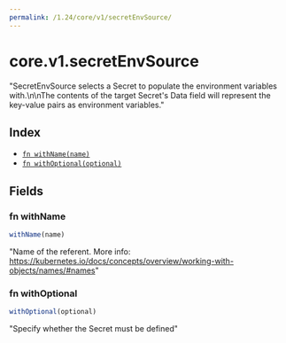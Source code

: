 ```yaml
---
permalink: /1.24/core/v1/secretEnvSource/
---
```


# core.v1.secretEnvSource

"SecretEnvSource selects a Secret to populate the environment variables with.\n\nThe contents of the target Secret's Data field will represent the key-value pairs as environment variables."

## Index

* [`fn withName(name)`](#fn-withname)
* [`fn withOptional(optional)`](#fn-withoptional)

## Fields

### fn withName

```ts
withName(name)
```

"Name of the referent. More info: https://kubernetes.io/docs/concepts/overview/working-with-objects/names/#names"

### fn withOptional

```ts
withOptional(optional)
```

"Specify whether the Secret must be defined"